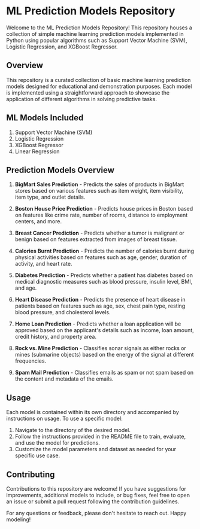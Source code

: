 # ML Prediction Models Repository

Welcome to the ML Prediction Models Repository! This repository houses a collection of simple machine learning prediction models implemented in Python using popular algorithms such as Support Vector Machine (SVM), Logistic Regression, and XGBoost Regressor.

## Overview

This repository is a curated collection of basic machine learning prediction models designed for educational and demonstration purposes. Each model is implemented using a straightforward approach to showcase the application of different algorithms in solving predictive tasks.

## ML Models Included

1. Support Vector Machine (SVM)
2. Logistic Regression
3. XGBoost Regressor
4. Linear Regression

## Prediction Models Overview

1. **BigMart Sales Prediction** - Predicts the sales of products in BigMart stores based on various features such as item weight, item visibility, item type, and outlet details.

2. **Boston House Price Prediction** - Predicts house prices in Boston based on features like crime rate, number of rooms, distance to employment centers, and more.

3. **Breast Cancer Prediction** - Predicts whether a tumor is malignant or benign based on features extracted from images of breast tissue.

4. **Calories Burnt Prediction** - Predicts the number of calories burnt during physical activities based on features such as age, gender, duration of activity, and heart rate.

5. **Diabetes Prediction** - Predicts whether a patient has diabetes based on medical diagnostic measures such as blood pressure, insulin level, BMI, and age.

6. **Heart Disease Prediction** - Predicts the presence of heart disease in patients based on features such as age, sex, chest pain type, resting blood pressure, and cholesterol levels.

7. **Home Loan Prediction** - Predicts whether a loan application will be approved based on the applicant's details such as income, loan amount, credit history, and property area.

8. **Rock vs. Mine Prediction** - Classifies sonar signals as either rocks or mines (submarine objects) based on the energy of the signal at different frequencies.

9. **Spam Mail Prediction** - Classifies emails as spam or not spam based on the content and metadata of the emails.
     
## Usage

Each model is contained within its own directory and accompanied by instructions on usage. To use a specific model:

1. Navigate to the directory of the desired model.
2. Follow the instructions provided in the README file to train, evaluate, and use the model for predictions.
3. Customize the model parameters and dataset as needed for your specific use case.

## Contributing

Contributions to this repository are welcome! If you have suggestions for improvements, additional models to include, or bug fixes, feel free to open an issue or submit a pull request following the contribution guidelines.


For any questions or feedback, please don't hesitate to reach out. Happy modeling!
